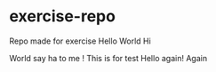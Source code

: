 # exercise-repo
Repo made for exercise
Hello World
Hi


World say ha to me !
This is for test
Hello again!
Again
